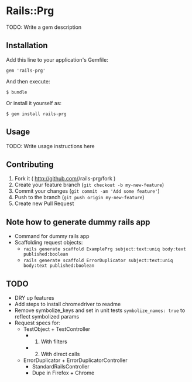 # Rails::Prg

TODO: Write a gem description

## Installation

Add this line to your application's Gemfile:

    gem 'rails-prg'

And then execute:

    $ bundle

Or install it yourself as:

    $ gem install rails-prg

## Usage

TODO: Write usage instructions here

## Contributing

1. Fork it ( http://github.com/<my-github-username>/rails-prg/fork )
2. Create your feature branch (`git checkout -b my-new-feature`)
3. Commit your changes (`git commit -am 'Add some feature'`)
4. Push to the branch (`git push origin my-new-feature`)
5. Create new Pull Request


## Note how to generate dummy rails app

  * Command for dummy rails app
  * Scaffolding request objects:
    * `rails generate scaffold ExamplePrg subject:text:uniq body:text published:boolean`
    * `rails generate scaffold ErrorDuplicator subject:text:uniq body:text published:boolean`

## TODO
  * DRY up features
  * Add steps to install chromedriver to readme
  * Remove symbolize_keys and set in unit tests `symbolize_names: true` to reflect symbolized params
  * Request specs for:
    * TestObject + TestController
      * 1. With filters
      * 2. With direct calls
    * ErrorDuplicator + ErrorDuplicatorController
      * StandardRailsController
      * Dupe in Firefox + Chrome
